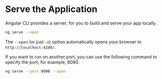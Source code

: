 # Serve the Application

Angular CLI provides a server, for you to build and serve your app locally.

```sh
ng serve --open
```

The `--open` (or just `-o`) option automatically opens your browser to `http://localhost:4200/`.

If you want to run on another port, you can use the following command to specify the port, for example, 8080.

```sh
ng serve --port 8080 --open
```

